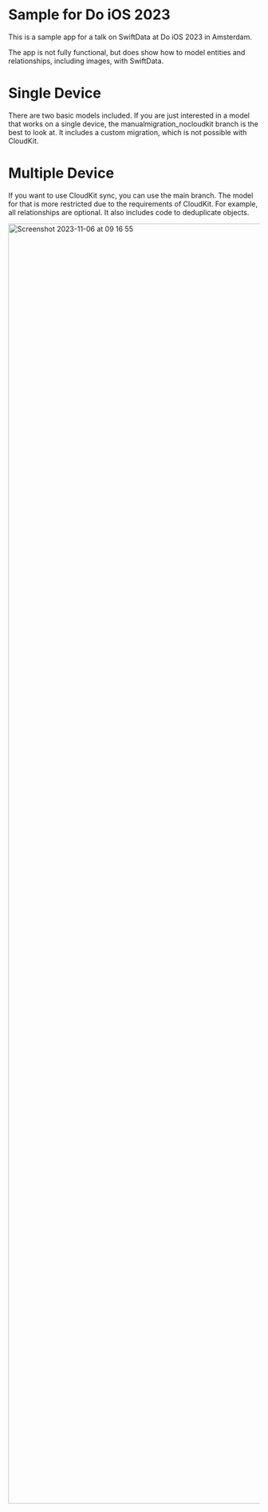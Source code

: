# Sample for Do iOS 2023
This is a sample app for a talk on SwiftData at Do iOS 2023 in Amsterdam.

The app is not fully functional, but does show how to model entities and relationships, including images, with SwiftData.

# Single Device
There are two basic models included. If you are just interested in a model that works on a single device, the 
manualmigration_nocloudkit branch is the best to look at. It includes a custom migration, which is not
possible with CloudKit.

# Multiple Device
If you want to use CloudKit sync, you can use the main branch. The model for that is more restricted due to
the requirements of CloudKit. For example, all relationships are optional. It also includes code to deduplicate
objects.

<img width="2560" alt="Screenshot 2023-11-06 at 09 16 55" src="https://github.com/appdecentral/incites/assets/77312/12421fdd-95ea-4e7f-ad97-63c8288efd68">
